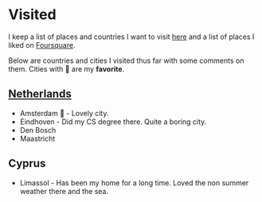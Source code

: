 # Visited

I keep a list of places and countries I want to visit [here](https://trello.com/b/i8c0hBVu) and a list of places I liked on [Foursquare](https://foursquare.com/user/458393289).

Below are countries and cities I visited thus far with some comments on them. Cities with 🌟 are my **favorite**.

## [Netherlands](netherlands.md)

- Amsterdam 🌟 - Lovely city.
- Eindhoven - Did my CS degree there. Quite a boring city.
- Den Bosch
- Maastricht

## Cyprus

- Limassol - Has been my home for a long time. Loved the non summer weather there and the sea.
